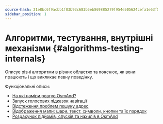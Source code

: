 ```yaml
---
source-hash: 21e8bc6f9acbb1f83b93c683b5eb869885279f954e505624cefa1e63f538baf7
sidebar_position: 1
---
```


# Алгоритми, тестування, внутрішні механізми {#algorithms-testing-internals}
Описує різні алгоритми в різних областях та пояснює, як вони працюють і що викликає певну поведінку.


Функціональні описи:
* [На які наміри реагує OsmAnd?](./osmand-intents.md)
* [Запуск голосових підказок навігації](./voice-prompt-triggering.md)
* [Відстеження проблем пошуку адрес](./trace-address-search-issues.md)
* [Відображення мапи: шари, текст, символи, кнопки та їх порядок](./map-rendering-layers.md)
* [Розрахунок підйомів, спусків та нахилів в OsmAnd](./calculate-uphill-slope.md)
